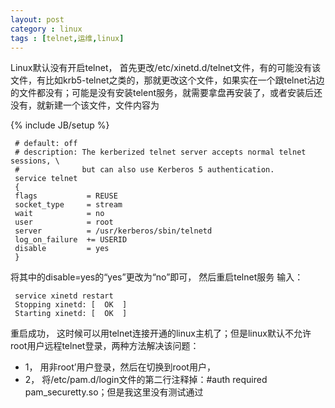 ```yaml
---
layout: post
category : linux 
tags : [telnet,运维,linux]
---
```

 
Linux默认没有开启telnet， 首先更改/etc/xinetd.d/telnet文件，有的可能没有该文件，有比如krb5-telnet之类的，那就更改这个文件，如果实在一个跟telnet沾边的文件都没有；可能是没有安装telent服务，就需要拿盘再安装了，或者安装后还没有，就新建一个该文件，文件内容为
 <!--break-->
 
{% include JB/setup %}

     # default: off
     # description: The kerberized telnet server accepts normal telnet sessions, \
     #              but can also use Kerberos 5 authentication.
     service telnet
     {
     flags           = REUSE
     socket_type     = stream
     wait            = no
     user            = root
     server          = /usr/kerberos/sbin/telnetd
     log_on_failure  += USERID
     disable         = yes
     }

将其中的disable=yes的“yes”更改为“no”即可， 然后重启telnet服务 输入：


     service xinetd restart
     Stopping xinetd: [  OK  ]
     Starting xinetd: [  OK  ]

重启成功， 这时候可以用telnet连接开通的linux主机了；但是linux默认不允许root用户远程telnet登录，两种方法解决该问题：

 - 1， 用非root’用户登录，然后在切换到root用户， 
 - 2， 将/etc/pam.d/login文件的第二行注释掉：#auth required pam_securetty.so；但是我这里没有测试通过 